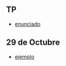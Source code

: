 ## TP
- [enunciado](https://github.com/materiasipm/materiasipm.github.io/blob/master/desarrolloDeApps/TP.md)

## 29 de Octubre
- [ejemplo](https://github.com/materiasipm/materiasipm.github.io/blob/master/desarrolloDeApps/ejemplo29deOctubre.html)
